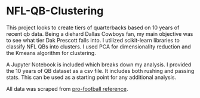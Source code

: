 # NFL-QB-Clustering

This project looks to create tiers of quarterbacks based on 10 years of recent qb data. Being a diehard Dallas Cowboys fan, my main objective was to see what tier Dak Prescott falls into. I utilized scikit-learn libraries to classify NFL QBs into clusters. I used PCA for dimensionality reduction and the Kmeans algorithm for clustering. 

A Jupyter Notebook is included which breaks down my analysis. I provided the 10 years of QB dataset as a csv file. It includes both rushing and passing stats. This can be used as a starting point for any additional analysis.

All data was scraped from [pro-football reference](https://www.pro-football-reference.com/). 
